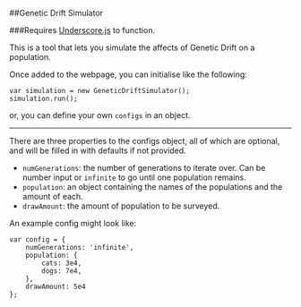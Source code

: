 ##Genetic Drift Simulator

###Requires [Underscore.js](http://underscorejs.org) to function.

This is a tool that lets you simulate the affects of Genetic Drift on a population.

Once added to the webpage, you can initialise like the following:

	var simulation = new GeneticDriftSimulator();
	simulation.run();
	
or, you can define your own `configs` in an object.

---
There are three properties to the configs object, all of which are optional, and will be filled in with defaults if not provided.

 - `numGenerations`: the number of generations to iterate over. Can be number input or `infinite` to go until one population remains.
 - `population`: an object containing the names of the populations and the amount of each.
 - `drawAmount`: the amount of population to be surveyed.

An example config might look like:

    var config = {
        numGenerations: 'infinite',
        population: {
            cats: 3e4,
            dogs: 7e4,
        },
        drawAmount: 5e4
    };
